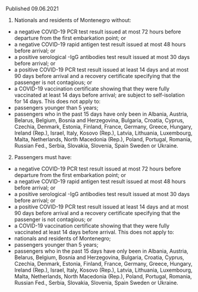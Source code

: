 Published 09.06.2021
1. Nationals and residents of Montenegro without:
- a negative COVID-19 PCR test result issued at most 72 hours before departure from the first embarkation point; or
- a negative COVID-19 rapid antigen test result issued at most 48 hours before arrival; or
- a positive serological -IgG antibodies test result issued at most 30 days before arrival; or
- a positive COVID-19 PCR test result issued at least 14 days and at most 90 days before arrival and a recovery certificate specifying that the passenger is not contagious; or
- a COVID-19 vaccination certificate showing that they were fully vaccinated at least 14 days before arrival; are subject to self-isolation for 14 days.
This does not apply to:
- passengers younger than 5 years;
- passengers who in the past 15 days have only been in Albania, Austria, Belarus, Belgium, Bosnia and Herzegovina, Bulgaria, Croatia, Cyprus, Czechia, Denmark, Estonia, Finland, France, Germany, Greece, Hungary, Ireland (Rep.), Israel, Italy, Kosovo (Rep.), Latvia, Lithuania, Luxembourg, Malta, Netherlands, North Macedonia (Rep.), Poland, Portugal, Romania, Russian Fed., Serbia, Slovakia, Slovenia, Spain Sweden or Ukraine. 
2. Passengers must have:
- a negative COVID-19 PCR test result issued at most 72 hours before departure from the first embarkation point; or
- a negative COVID-19 rapid antigen test result issued at most 48 hours before arrival; or
- a positive serological -IgG antibodies test result issued at most 30 days before arrival; or
- a positive COVID-19 PCR test result issued at least 14 days and at most 90 days before arrival and a recovery certificate specifying that the passenger is not contagious; or
- a COVID-19 vaccination certificate showing that they were fully vaccinated at least 14 days before arrival.
This does not apply to:
- nationals and residents of Montenegro;
- passengers younger than 5 years;
- passengers who in the past 15 days have only been in Albania, Austria, Belarus, Belgium, Bosnia and Herzegovina, Bulgaria, Croatia, Cyprus, Czechia, Denmark, Estonia, Finland, France, Germany, Greece, Hungary, Ireland (Rep.), Israel, Italy, Kosovo (Rep.), Latvia, Lithuania, Luxembourg, Malta, Netherlands, North Macedonia (Rep.), Poland, Portugal, Romania, Russian Fed., Serbia, Slovakia, Slovenia, Spain Sweden or Ukraine.

